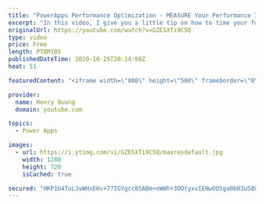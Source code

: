 ```yaml
---
title: "PowerApps Performance Optimization - MEASURE Your Performance Improvements!"
excerpt: "In this video, I give you a little tip on how to time your functions and how long they take! This gives you a little bit more insight of how fast your application is running and how fast you improve it!   You can definitely use this to give MEASURABLE results to improving your application!  Let me know"
originalUrl: https://youtube.com/watch?v=GZESXTi9C5Q
type: video
price: Free
length: PT8M10S
publishedDateTime: 2020-10-25T20:14:00Z
heat: 51

featuredContent: "<iframe width=\"800\" height=\"500\" frameborder=\"0\" src=\"https://www.youtube.com/embed/GZESXTi9C5Q\" allow=\"accelerometer; autoplay; encrypted-media; gyroscope; picture-in-picture\" allowfullscreen></iframe>"

provider:
  name: Henry Ouang
  domain: youtube.com

topics:
  - Power Apps

images:
  - url: https://i.ytimg.com/vi/GZESXTi9C5Q/maxresdefault.jpg
    width: 1280
    height: 720
    isCached: true

secured: "HKP1U4ToL3vWHxEHv+77IGYgcc85ABm+eWWh+3OOtyxvIENwOO5ga9b03u58UJLU7JaUjU12gTXswDexZjnmQhQ77zk/xvtUxb8oUgYycJIGOOGx+BWsZmQuUwu9wg0qcbHl/RuuB7CdnWKRA9hvhCZkOtwZR3NjKpvFEJQJ9o44wJulch8zSsvKCgI3Gk4VG2VeVsxItbChYxeErMhaGwHMKFvB01ypi6zv1l3YZHgzCNRm9ItxlpEGu6zXxXHTW3/vFdLq1l3kaZhHMZPDt+DJIREBUUV4S4RAZFDI4VK7HGp0W6P5znpVe5Udq3uoybH/B7OIsqIpXTM6oTKPKO4osipvPjH2gCIx3VTDfornX1FixYT29QTL9l93F7NdHJesuEaiwDI/Lxqmh1b5Jw==;BqHh1ePy5zRtdsZsteKL8w=="
---
```


